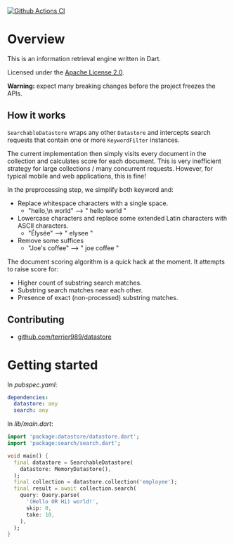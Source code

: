[![Github Actions CI](https://github.com/terrier989/datastore/workflows/Dart%20CI/badge.svg)](https://github.com/terrier989/datastore/actions?query=workflow%3A%22Dart+CI%22)

# Overview
This is an information retrieval engine written in Dart.

Licensed under the [Apache License 2.0](LICENSE).

__Warning:__ expect many breaking changes before the project freezes the APIs.

## How it works

`SearchableDatastore` wraps any other `Datastore` and intercepts search requests that contain
one or more `KeywordFilter` instances.

The current implementation then simply visits every document in the collection and calculates score
for each document. This is very inefficient strategy for large collections / many concurrent
requests. However, for typical mobile and web applications, this is fine!

In the preprocessing step, we simplify both keyword and:
  * Replace whitespace characters with a single space.
    * "hello,\n  world" --> " hello world "
  * Lowercase characters and replace some extended Latin characters with ASCII characters.
    * "Élysée" --> " elysee "
  * Remove some suffices
    * "Joe's coffee" --> " joe coffee "

The document scoring algorithm is a quick hack at the moment. It attempts to raise score for:
  * Higher count of substring search matches.
  * Substring search matches near each other.
  * Presence of exact (non-processed) substring matches.

## Contributing
  * [github.com/terrier989/datastore](https://github.com/terrier989/datastore)

# Getting started
In _pubspec.yaml_:
```yaml
dependencies:
  datastore: any
  search: any
```

In _lib/main.dart_:
```dart
import 'package:datastore/datastore.dart';
import 'package:search/search.dart';

void main() {
  final datastore = SearchableDatastore(
    datastore: MemoryDatastore(),
  );
  final collection = datastore.collection('employee');
  final result = await collection.search(
    query: Query.parse(
      '(Hello OR Hi) world!',
      skip: 0,
      take: 10,
    ),
  );
}
```